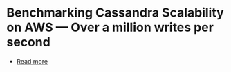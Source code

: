 # Benchmarking Cassandra Scalability on AWS — Over a million writes per second
- [Read more](https://netflixtechblog.com/benchmarking-cassandra-scalability-on-aws-over-a-million-writes-per-second-39f45f066c9e)